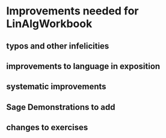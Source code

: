 # Improvements needed for LinAlgWorkbook

## typos and other infelicities

## improvements to language in exposition

## systematic improvements

## Sage Demonstrations to add




## changes to exercises
